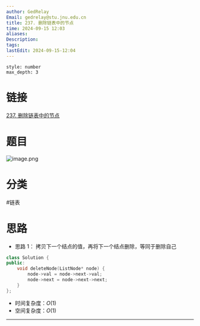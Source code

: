 ```yaml
---
author: GedRelay
Email: gedrelay@stu.jnu.edu.cn
title: 237. 删除链表中的节点
time: 2024-09-15 12:03
aliases: 
Description: 
tags: 
lastEdit: 2024-09-15-12:04
---
```


```toc
style: number
max_depth: 3
```

# 链接
[237. 删除链表中的节点](https://leetcode.cn/problems/delete-node-in-a-linked-list/) 

# 题目
![image.png](https://ged-pic-bed.oss-cn-guangzhou.aliyuncs.com/img/202409151203529.png)


# 分类
#链表 

# 思路
- 思路 1：
拷贝下一个结点的值，再将下一个结点删除，等同于删除自己


```cpp
class Solution {
public:
    void deleteNode(ListNode* node) {
        node->val = node->next->val;
        node->next = node->next->next;
    }
};
```


- 时间复杂度：${O\left( 1 \right)  }$ 
- 空间复杂度：${O\left( 1 \right)  }$ 


---

